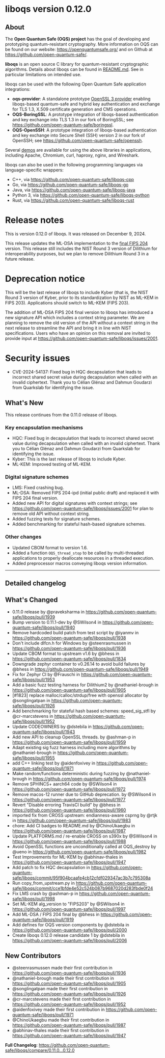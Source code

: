liboqs version 0.12.0
=====================

About
-----

The **Open Quantum Safe (OQS) project** has the goal of developing and prototyping quantum-resistant cryptography.  More information on OQS can be found on our website: https://openquantumsafe.org/ and on Github at https://github.com/open-quantum-safe/.  

**liboqs** is an open source C library for quantum-resistant cryptographic algorithms.  Details about liboqs can be found in [README.md](https://github.com/open-quantum-safe/liboqs/blob/main/README.md).  See in particular limitations on intended use.

liboqs can be used with the following Open Quantum Safe application integrations:

- **oqs-provider**: A standalone prototype [OpenSSL 3 provider](https://www.openssl.org/docs/manmaster/man7/provider.html) enabling liboqs-based quantum-safe and hybrid key authentication and exchange for TLS 1.3, X.509 certificate generation and CMS operations.
- **OQS-BoringSSL**: A prototype integration of liboqs-based authentication and key exchange into TLS 1.3 in our fork of BoringSSL; see https://github.com/open-quantum-safe/boringssl.
- **OQS-OpenSSH**: A prototype integration of liboqs-based authentication and key exchange into Secure Shell (SSH) version 2 in our fork of OpenSSH; see https://github.com/open-quantum-safe/openssh.

Several [demos](https://github.com/open-quantum-safe/oqs-demos) are available for using the above libraries in applications, including Apache, Chromium, curl, haproxy, nginx, and Wireshark.

liboqs can also be used in the following programming languages via language-specific wrappers:

- C++, via https://github.com/open-quantum-safe/liboqs-cpp
- Go, via https://github.com/open-quantum-safe/liboqs-go
- Java, via https://github.com/open-quantum-safe/liboqs-java
- Python 3, via https://github.com/open-quantum-safe/liboqs-python
- Rust, via https://github.com/open-quantum-safe/liboqs-rust

Release notes
=============

This is version 0.12.0 of liboqs. It was released on December 9, 2024.

This release updates the ML-DSA implementation to the [final FIPS 204](https://csrc.nist.gov/pubs/fips/204/final) version. This release still includes the NIST Round 3 version of Dilithium for interoperability purposes, but we plan to remove Dilithium Round 3 in a future release.

Deprecation notice
==================

This will be the last release of liboqs to include Kyber (that is, the NIST Round 3 version of Kyber, prior to its standardization by NIST as ML-KEM in FIPS 203). Applications should switch to ML-KEM (FIPS 203).

The addition of ML-DSA FIPS 204 final version to liboqs has introduced a new signature API which includes a context string parameter. We are planning to remove the old version of the API without a context string in the next release to streamline the API and bring it in line with NIST specifications. Users who have an opinion on this removal are invited to provide input at https://github.com/open-quantum-safe/liboqs/issues/2001.

Security issues
===============

- CVE-2024-54137: Fixed bug in HQC decapsulation that leads to incorrect shared secret value during decapsulation when called with an invalid ciphertext. Thank you to Célian Glénaz and Dahmun Goudarzi from Quarkslab for identifying the issue.

What's New
----------

This release continues from the 0.11.0 release of liboqs.

### Key encapsulation mechanisms

- HQC: Fixed bug in decapsulation that leads to incorrect shared secret value during decapsulation when called with an invalid ciphertext. Thank you to Célian Glénaz and Dahmun Goudarzi from Quarkslab for identifying the issue.
- Kyber: This is the last release of liboqs to include Kyber.
- ML-KEM: Improved testing of ML-KEM.

### Digital signature schemes

- LMS: Fixed crashing bug.
- ML-DSA: Removed FIPS 204-ipd (initial public draft) and replaced it with FIPS 204 final version.
- Added new API for digital signatures with context strings; see https://github.com/open-quantum-safe/liboqs/issues/2001 for plan to remove old API without context string.
- Added fuzzing tests for signature schemes.
- Added benchmarking for stateful hash-based signature schemes.

### Other changes

- Updated CBOM format to version 1.6.
- Added a function `OQS_thread_stop` to be called by multi-threaded applications to properly deallocate resources in a threaded execution.
- Added preprocessor macros conveying liboqs version information.

---

Detailed changelog
------------------

## What's Changed

* 0.11.0 release by @praveksharma in https://github.com/open-quantum-safe/liboqs/pull/1939
* Bump version to 0.11.1-dev by @SWilson4 in https://github.com/open-quantum-safe/liboqs/pull/1940
* Remove hardcoded build patch from test script by @iyanmv in https://github.com/open-quantum-safe/liboqs/pull/1938
* Don't include dlfcn.h for Windows by @steenrasmussen in https://github.com/open-quantum-safe/liboqs/pull/1936
* Update CBOM format to upstream v1.6 by @bhess in https://github.com/open-quantum-safe/liboqs/pull/1834
* Downgrade zephyr container to v0.26.14 to avoid build failures by @bhess in https://github.com/open-quantum-safe/liboqs/pull/1949
* Fix for Zephyr CI by @Frauschi in https://github.com/open-quantum-safe/liboqs/pull/1953
* Add a basic fuzz testing harness for Dilithium2 by @nathaniel-brough in https://github.com/open-quantum-safe/liboqs/pull/1905
* [#1823] replace malloc/calloc/strdup/free with openssl allocator by @songlingatpan in https://github.com/open-quantum-safe/liboqs/pull/1926
* Add benchmarking for stateful hash based schemes: speed_sig_stfl by @cr-marcstevens in https://github.com/open-quantum-safe/liboqs/pull/1952
* Update CODEOWNERS by @dstebila in https://github.com/open-quantum-safe/liboqs/pull/1943
* Add new API to cleanup OpenSSL threads. by @ashman-p in https://github.com/open-quantum-safe/liboqs/pull/1959
* Adapt existing sig fuzz harness including more algorithms by @nathaniel-brough in https://github.com/open-quantum-safe/liboqs/pull/1955
* add C++ linking test by @aidenfoxivey in https://github.com/open-quantum-safe/liboqs/pull/1971
* Make random/functions deterministic during fuzzing by @nathaniel-brough in https://github.com/open-quantum-safe/liboqs/pull/1974
* Remove SPHINCS+ aarch64 code by @SWilson4 in https://github.com/open-quantum-safe/liboqs/pull/1972
* Remove macos-12 runner due to GitHub deprecation. by @SWilson4 in https://github.com/open-quantum-safe/liboqs/pull/1977
* Revert "Disable erroring TravisCI build" by @bhess in https://github.com/open-quantum-safe/liboqs/pull/1960
* imported fix from CROSS upstream: endianness-aware csprng by @rtjk in https://github.com/open-quantum-safe/liboqs/pull/1983
* chore: Add CI badges to README.md by @ChinoUkaegbu in https://github.com/open-quantum-safe/liboqs/pull/1987
* Update PLATFORMS.md / re-enable CROSS on s390x by @SWilson4 in https://github.com/open-quantum-safe/liboqs/pull/1988
* Avoid OpenSSL functions are unconditionally called at OQS_destroy by @ueno in https://github.com/open-quantum-safe/liboqs/pull/1982
* Test Improvements for ML-KEM by @abhinav-thales in https://github.com/open-quantum-safe/liboqs/pull/1947
* Add patch to fix HQC decapsulation in https://github.com/open-quantum-safe/liboqs/commit/95f904bcaafe4cb12cfdf029347ac3b7c795308a
* Run copy_from_upstream.py in https://github.com/open-quantum-safe/liboqs/commit/cce1bfde4e52c524b087b9687020d283fbde0f24
* Fix LMS crash by @ashman-p in https://github.com/open-quantum-safe/liboqs/pull/1998
* Set ML-KEM alg_version to "FIPS203" by @SWilson4 in https://github.com/open-quantum-safe/liboqs/pull/1997
* Add ML-DSA / FIPS 204 final by @bhess in https://github.com/open-quantum-safe/liboqs/pull/1919
* Add defines for OQS version components by @dstebila in https://github.com/open-quantum-safe/liboqs/pull/2000
* Create liboqs 0.12.0 release candidate 1 by @dstebila in https://github.com/open-quantum-safe/liboqs/pull/2006

## New Contributors

* @steenrasmussen made their first contribution in https://github.com/open-quantum-safe/liboqs/pull/1936
* @nathaniel-brough made their first contribution in https://github.com/open-quantum-safe/liboqs/pull/1905
* @songlingatpan made their first contribution in https://github.com/open-quantum-safe/liboqs/pull/1926
* @cr-marcstevens made their first contribution in https://github.com/open-quantum-safe/liboqs/pull/1952
* @aidenfoxivey made their first contribution in https://github.com/open-quantum-safe/liboqs/pull/1971
* @ChinoUkaegbu made their first contribution in https://github.com/open-quantum-safe/liboqs/pull/1987
* @abhinav-thales made their first contribution in https://github.com/open-quantum-safe/liboqs/pull/1947

**Full Changelog**: https://github.com/open-quantum-safe/liboqs/compare/0.11.0...0.12.0
